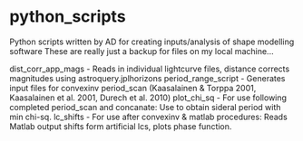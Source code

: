 # python_scripts
Python scripts written by AD for creating inputs/analysis of shape modelling software
These are really just a backup for files on my local machine...

dist_corr_app_mags - Reads in individual lightcurve files, distance corrects magnitudes using astroquery.jplhorizons
period_range_script - Generates input files for convexinv period_scan (Kaasalainen & Torppa 2001, Kaasalainen et al. 2001, Durech et al. 2010)
plot_chi_sq - For use following completed period_scan and concanate: Use to obtain sideral period with min chi-sq.
lc_shifts - For use after convexinv & matlab procedures: Reads Matlab output shifts form artificial lcs, plots phase function.
